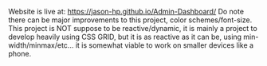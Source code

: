 Website is live at: https://jason-hp.github.io/Admin-Dashboard/
Do note there can be major improvements to this project, color schemes/font-size. 
This project is NOT suppose to be reactive/dynamic, it is mainly a project to develop heavily using CSS GRID, but it is as reactive as it can be, using min-width/minmax/etc... it is somewhat viable to work on smaller devices like a phone.

